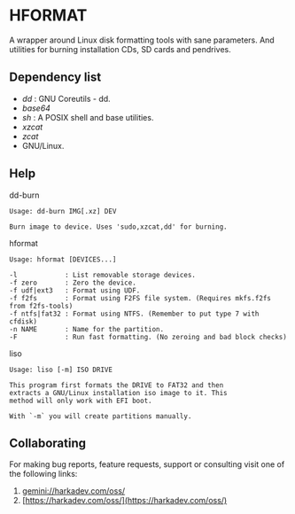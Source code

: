 # HFORMAT

A wrapper around Linux disk formatting tools with sane parameters. And
utilities for burning installation CDs, SD cards and pendrives.

## Dependency list

- *dd* : GNU Coreutils - dd.
- *base64*
- *sh* : A POSIX shell and base utilities.
- *xzcat*
- *zcat*
- GNU/Linux.

## Help

dd-burn

    Usage: dd-burn IMG[.xz] DEV
    
    Burn image to device. Uses 'sudo,xzcat,dd' for burning.

hformat

    Usage: hformat [DEVICES...]
    
    -l            : List removable storage devices.
    -f zero       : Zero the device.
    -f udf|ext3   : Format using UDF.
    -f f2fs       : Format using F2FS file system. (Requires mkfs.f2fs from f2fs-tools)
    -f ntfs|fat32 : Format using NTFS. (Remember to put type 7 with cfdisk)
    -n NAME       : Name for the partition.
    -F            : Run fast formatting. (No zeroing and bad block checks)

liso

    Usage: liso [-m] ISO DRIVE
    
    This program first formats the DRIVE to FAT32 and then
    extracts a GNU/Linux installation iso image to it. This
    method will only work with EFI boot.
    
    With `-m` you will create partitions manually.

## Collaborating

For making bug reports, feature requests, support or consulting visit
one of the following links:

1. [gemini://harkadev.com/oss/](gemini://harkadev.com/oss/)
2. [https://harkadev.com/oss/](https://harkadev.com/oss/)
